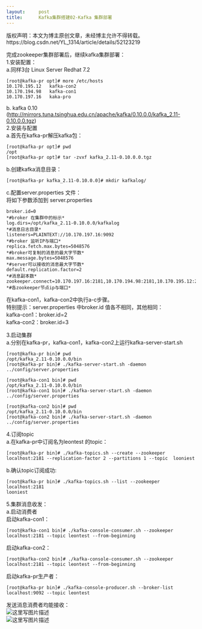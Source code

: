 ```yaml
---
layout:     post
title:      Kafka集群搭建02-Kafka 集群部署
---
```

<div id="article_content" class="article_content clearfix csdn-tracking-statistics" data-pid="blog" data-mod="popu_307" data-dsm="post">
								<div class="article-copyright">
					版权声明：本文为博主原创文章，未经博主允许不得转载。					https://blog.csdn.net/YL_1314/article/details/52123219				</div>
								            <div id="content_views" class="markdown_views prism-atom-one-dark">
							<!-- flowchart 箭头图标 勿删 -->
							<svg xmlns="http://www.w3.org/2000/svg" style="display: none;"><path stroke-linecap="round" d="M5,0 0,2.5 5,5z" id="raphael-marker-block" style="-webkit-tap-highlight-color: rgba(0, 0, 0, 0);"></path></svg>
							<p>完成zookeeper集群部署后，继续kafka集群部署： <br>
1.安装配置： <br>
a.同样3台 Linux Server Redhat 7.2</p>



<pre class="prettyprint"><code class=" hljs ruby">[root<span class="hljs-variable">@kafka</span>-pr opt]<span class="hljs-comment"># more /etc/hosts</span>
<span class="hljs-number">10.170</span>.<span class="hljs-number">195.12</span>   kafka-con2
<span class="hljs-number">10.170</span>.<span class="hljs-number">194.98</span>   kafka-con1
<span class="hljs-number">10.170</span>.<span class="hljs-number">197.16</span>   kaka-pro </code></pre>

<p>b. kafka 0.10 (<a href="http://mirrors.tuna.tsinghua.edu.cn/apache/kafka/0.10.0.0/kafka_2.11-0.10.0.0.tgz" rel="nofollow">http://mirrors.tuna.tsinghua.edu.cn/apache/kafka/0.10.0.0/kafka_2.11-0.10.0.0.tgz</a>) <br>
2.安装与配置 <br>
a.首先在kafka-pr解压kafka包：</p>



<pre class="prettyprint"><code class=" hljs ruby">[root<span class="hljs-variable">@kafka</span>-pr opt]<span class="hljs-comment"># pwd</span>
/opt
[root<span class="hljs-variable">@kafka</span>-pr opt]<span class="hljs-comment"># tar -zvxf kafka_2.11-0.10.0.0.tgz</span></code></pre>

<p>b.创建kafka消息目录：</p>



<pre class="prettyprint"><code class=" hljs ruby">[root<span class="hljs-variable">@kafka</span>-pr kafka_2.<span class="hljs-number">11</span>-<span class="hljs-number">0</span>.<span class="hljs-number">10.0</span>.<span class="hljs-number">0</span>]<span class="hljs-comment"># mkdir kafkalog/</span></code></pre>

<p>c.配置server.properties 文件： <br>
将如下参数添加到 server.properties</p>



<pre class="prettyprint"><code class=" hljs avrasm">broker<span class="hljs-preprocessor">.id</span>=<span class="hljs-number">0</span>
*<span class="hljs-preprocessor">#broker 在集群中的标示*</span>
log<span class="hljs-preprocessor">.dirs</span>=/opt/kafka_2<span class="hljs-number">.11</span>-<span class="hljs-number">0.10</span><span class="hljs-number">.0</span><span class="hljs-number">.0</span>/kafkalog
*<span class="hljs-preprocessor">#消息日志目录*</span>
listeners=PLAINTEXT://<span class="hljs-number">10.170</span><span class="hljs-number">.197</span><span class="hljs-number">.16</span>:<span class="hljs-number">9092</span>
*<span class="hljs-preprocessor">#broker 监听IP与端口*</span>
replica<span class="hljs-preprocessor">.fetch</span><span class="hljs-preprocessor">.max</span><span class="hljs-preprocessor">.bytes</span>=<span class="hljs-number">5048576</span>
*<span class="hljs-preprocessor">#broker可复制的消息的最大字节数*</span>
max<span class="hljs-preprocessor">.message</span><span class="hljs-preprocessor">.bytes</span>=<span class="hljs-number">5048576</span>
*<span class="hljs-preprocessor">#server可以接收的消息最大字节数*</span>
default<span class="hljs-preprocessor">.replication</span><span class="hljs-preprocessor">.factor</span>=<span class="hljs-number">2</span>
*<span class="hljs-preprocessor">#消息副本数*</span>
zookeeper<span class="hljs-preprocessor">.connect</span>=<span class="hljs-number">10.170</span><span class="hljs-number">.197</span><span class="hljs-number">.16</span>:<span class="hljs-number">2181</span>,<span class="hljs-number">10.170</span><span class="hljs-number">.194</span><span class="hljs-number">.98</span>:<span class="hljs-number">2181</span>,<span class="hljs-number">10.170</span><span class="hljs-number">.195</span><span class="hljs-number">.12</span>:<span class="hljs-number">2181</span>
*<span class="hljs-preprocessor">#各zookeeper节点ip与端口*</span></code></pre>

<p>在kafka-con1，kafka-con2中执行a-c步骤。 <br>
特别提示：server.properties 中broker.id 值各不相同，其他相同： <br>
kafka-con1：broker.id=2 <br>
kafka-con2：broker.id=3</p>

<p>3.启动集群 <br>
a.分别在kafka-pr，kafka-con1，kafka-con2上运行kafka-server-start.sh</p>



<pre class="prettyprint"><code class=" hljs ruby">[root<span class="hljs-variable">@kafka</span>-pr bin]<span class="hljs-comment"># pwd</span>
/opt/kafka_2.<span class="hljs-number">11</span>-<span class="hljs-number">0</span>.<span class="hljs-number">10.0</span>.<span class="hljs-number">0</span>/bin
[root<span class="hljs-variable">@kafka</span>-pr bin]<span class="hljs-comment"># ./kafka-server-start.sh -daemon ../config/server.properties</span></code></pre>



<pre class="prettyprint"><code class=" hljs ruby">[root<span class="hljs-variable">@kafka</span>-con1 bin]<span class="hljs-comment"># pwd</span>
/opt/kafka_2.<span class="hljs-number">11</span>-<span class="hljs-number">0</span>.<span class="hljs-number">10.0</span>.<span class="hljs-number">0</span>/bin
[root<span class="hljs-variable">@kafka</span>-con1 bin]<span class="hljs-comment"># ./kafka-server-start.sh -daemon ../config/server.properties</span></code></pre>



<pre class="prettyprint"><code class=" hljs ruby">[root<span class="hljs-variable">@kafka</span>-con2 bin]<span class="hljs-comment"># pwd</span>
/opt/kafka_2.<span class="hljs-number">11</span>-<span class="hljs-number">0</span>.<span class="hljs-number">10.0</span>.<span class="hljs-number">0</span>/bin
[root<span class="hljs-variable">@kafka</span>-con2 bin]<span class="hljs-comment"># ./kafka-server-start.sh -daemon ../config/server.properties</span></code></pre>

<p>4.订阅topic <br>
a.在kafka-pr中订阅名为leontest 的topic：</p>



<pre class="prettyprint"><code class=" hljs brainfuck"><span class="hljs-title">[</span><span class="hljs-comment">root@kafka</span><span class="hljs-literal">-</span><span class="hljs-comment">pr</span> <span class="hljs-comment">bin</span><span class="hljs-title">]</span><span class="hljs-comment">#</span> <span class="hljs-string">.</span><span class="hljs-comment">/kafka</span><span class="hljs-literal">-</span><span class="hljs-comment">topics</span><span class="hljs-string">.</span><span class="hljs-comment">sh</span> <span class="hljs-literal">-</span><span class="hljs-literal">-</span><span class="hljs-comment">create</span> <span class="hljs-literal">-</span><span class="hljs-literal">-</span><span class="hljs-comment">zookeeper</span> <span class="hljs-comment">localhost:2181</span> <span class="hljs-literal">-</span><span class="hljs-literal">-</span><span class="hljs-comment">replication</span><span class="hljs-literal">-</span><span class="hljs-comment">factor</span> <span class="hljs-comment">2</span> <span class="hljs-literal">-</span><span class="hljs-literal">-</span><span class="hljs-comment">partitions</span> <span class="hljs-comment">1</span> <span class="hljs-literal">-</span><span class="hljs-literal">-</span><span class="hljs-comment">topic</span>  <span class="hljs-comment">looniest</span></code></pre>

<p>b.确认topic订阅成功:</p>



<pre class="prettyprint"><code class=" hljs brainfuck"><span class="hljs-title">[</span><span class="hljs-comment">root@kafka</span><span class="hljs-literal">-</span><span class="hljs-comment">pr</span> <span class="hljs-comment">bin</span><span class="hljs-title">]</span><span class="hljs-comment">#</span> <span class="hljs-string">.</span><span class="hljs-comment">/kafka</span><span class="hljs-literal">-</span><span class="hljs-comment">topics</span><span class="hljs-string">.</span><span class="hljs-comment">sh</span> <span class="hljs-literal">-</span><span class="hljs-literal">-</span><span class="hljs-comment">list</span> <span class="hljs-literal">-</span><span class="hljs-literal">-</span><span class="hljs-comment">zookeeper</span> <span class="hljs-comment">localhost:2181</span>
<span class="hljs-comment">looniest</span></code></pre>

<p>5.集群消息收发： <br>
a.启动消费者 <br>
启动kafka-con1：</p>



<pre class="prettyprint"><code class=" hljs brainfuck"><span class="hljs-title">[</span><span class="hljs-comment">root@kafka</span><span class="hljs-literal">-</span><span class="hljs-comment">con1</span> <span class="hljs-comment">bin</span><span class="hljs-title">]</span><span class="hljs-comment">#</span> <span class="hljs-string">.</span><span class="hljs-comment">/kafka</span><span class="hljs-literal">-</span><span class="hljs-comment">console</span><span class="hljs-literal">-</span><span class="hljs-comment">consumer</span><span class="hljs-string">.</span><span class="hljs-comment">sh</span> <span class="hljs-literal">-</span><span class="hljs-literal">-</span><span class="hljs-comment">zookeeper</span> <span class="hljs-comment">localhost:2181</span> <span class="hljs-literal">-</span><span class="hljs-literal">-</span><span class="hljs-comment">topic</span> <span class="hljs-comment">leontest</span> <span class="hljs-literal">-</span><span class="hljs-literal">-</span><span class="hljs-comment">from</span><span class="hljs-literal">-</span><span class="hljs-comment">beginning</span></code></pre>

<p>启动kafka-con2：</p>



<pre class="prettyprint"><code class=" hljs brainfuck"><span class="hljs-title">[</span><span class="hljs-comment">root@kafka</span><span class="hljs-literal">-</span><span class="hljs-comment">con2</span> <span class="hljs-comment">bin</span><span class="hljs-title">]</span><span class="hljs-comment">#</span> <span class="hljs-string">.</span><span class="hljs-comment">/kafka</span><span class="hljs-literal">-</span><span class="hljs-comment">console</span><span class="hljs-literal">-</span><span class="hljs-comment">consumer</span><span class="hljs-string">.</span><span class="hljs-comment">sh</span> <span class="hljs-literal">-</span><span class="hljs-literal">-</span><span class="hljs-comment">zookeeper</span> <span class="hljs-comment">localhost:2181</span> <span class="hljs-literal">-</span><span class="hljs-literal">-</span><span class="hljs-comment">topic</span> <span class="hljs-comment">leontest</span> <span class="hljs-literal">-</span><span class="hljs-literal">-</span><span class="hljs-comment">from</span><span class="hljs-literal">-</span><span class="hljs-comment">beginning</span></code></pre>

<p>启动kafka-pr生产者：</p>



<pre class="prettyprint"><code class=" hljs brainfuck"><span class="hljs-title">[</span><span class="hljs-comment">root@kafka</span><span class="hljs-literal">-</span><span class="hljs-comment">pr</span> <span class="hljs-comment">bin</span><span class="hljs-title">]</span><span class="hljs-comment">#</span> <span class="hljs-string">.</span><span class="hljs-comment">/kafka</span><span class="hljs-literal">-</span><span class="hljs-comment">console</span><span class="hljs-literal">-</span><span class="hljs-comment">producer</span><span class="hljs-string">.</span><span class="hljs-comment">sh</span> <span class="hljs-literal">-</span><span class="hljs-literal">-</span><span class="hljs-comment">broker</span><span class="hljs-literal">-</span><span class="hljs-comment">list</span> <span class="hljs-comment">localhost:9092</span> <span class="hljs-literal">-</span><span class="hljs-literal">-</span><span class="hljs-comment">topic</span> <span class="hljs-comment">leontest</span></code></pre>

<p>发送消息消费者均能接收： <br>
<img src="https://img-blog.csdn.net/20160804220411532" alt="这里写图片描述" title=""> <br>
<img src="https://img-blog.csdn.net/20160804220425517" alt="这里写图片描述" title=""></p>            </div>
						<link href="https://csdnimg.cn/release/phoenix/mdeditor/markdown_views-9e5741c4b9.css" rel="stylesheet">
                </div>